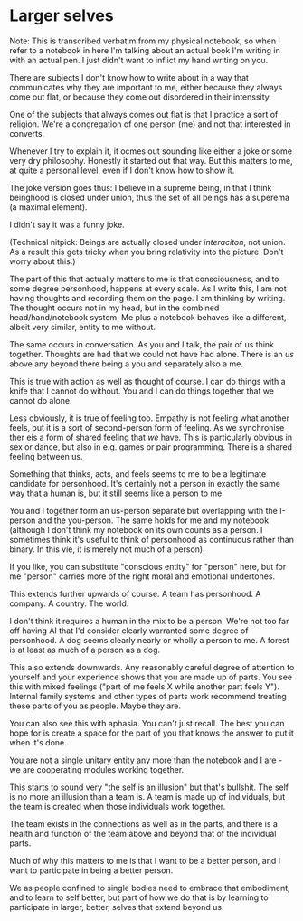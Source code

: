 # Larger selves

Note: This is transcribed verbatim from my physical notebook, so when I refer to a notebook in here I'm talking about an actual book I'm writing in with an actual pen. I just didn't want to inflict my hand writing on you.

There are subjects I don't know how to write about in a way that communicates why they are important to me, either because they always come out flat, or because they come out disordered in their intenssity.

One of the subjects that always comes out flat is that I practice a sort of religion. We're a congregation of one person (me) and not that interested in converts.

Whenever I try to explain it, it ocmes out sounding like either a joke or some very dry philosophy. Honestly it started out that way. But this matters to me, at quite a personal level, even if I don't know how to show it.

The joke version goes thus: I believe in a supreme being, in that I think beinghood is closed under union, thus the set of all beings has a superema (a maximal element).

I didn't say it was a funny joke.

(Technical nitpick: Beings are actually closed under *interaciton*, not union. As a result this gets tricky when you bring relativity into the picture. Don't worry about this.)


The part of this that actually matters to me is that consciousness, and to some degree personhood, happens at every scale. As I write this, I am not having thoughts and recording them on the page. I am thinking by writing. The thought occurs not in my head, but in the combined head/hand/notebook system. Me plus a notebook behaves like a different, albeit very similar, entity to me without.

The same occurs in conversation. As you and I talk, the pair of us think together. Thoughts are had that we could not have had alone. There is an *us* above any beyond there being a you and separately also a me.

This is true with action as well as thought of course. I can do things with a knife that I cannot do without. You and I can do things together that we cannot do alone.

Less obviously, it is true of feeling too. Empathy is not feeling what another feels, but it is a sort of second-person form of feeling. As we synchronise ther eis a form of shared feeling that *we* have. This is particularly obvious in sex or dance, but also in e.g. games or pair programming. There is a shared feeling between us.

Something that thinks, acts, and feels seems to me to be a legitimate candidate for personhood. It's certainly not a person in exactly the same way that a human is, but it still seems like a person to me.

You and I together form an us-person separate but overlapping with the I-person and the you-person. The same holds for me and my notebook (although I don't think my notebook on its own counts as a person. I sometimes think it's useful to think of personhood as continuous rather than binary. In this vie, it is merely not much of a person).

If you like, you can substitute "conscious entity" for "person" here, but for me "person" carries more of the right moral and emotional undertones.

This extends further upwards of course. A team has personhood. A company. A country. The world.

I don't think it requires a human in the mix to be a person. We're not too far off having AI that I'd consider clearly warranted some degree of personhood. A dog seems clearly nearly or wholly a person to me. A forest is at least as much of a person as a dog.

This also extends downwards. Any reasonably careful degree of attention to yourself and your experience shows that you are made up of parts. You see this with mixed feelings ("part of me feels X while another part feels Y"). Internal family systems and other types of parts work recommend treating these parts of you as people. Maybe they are.

You can also see this with aphasia. You can't just recall. The best you can hope for is create a space for the part of you that knows the answer to put it when it's done.

You are not a single unitary entity any more than the notebook and I are - we are cooperating modules working together.

This starts to sound very "the self is an illusion" but that's bullshit. The self is no more an illusion than a team is. A team is made up of individuals, but the team is created when those individuals work together.

The team exists in the connections as well as in the parts, and there is a health and function of the team above and beyond that of the individual parts.

Much of why this matters to me is that I want to be a better person, and I want to participate in being a better person.

We as people confined to single bodies need to embrace that embodiment, and to learn to self better, but part of how we do that is by learning to participate in larger, better, selves that extend beyond us.
